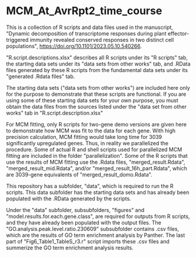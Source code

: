 # MCM_At_AvrRpt2_time_course
This is a collection of R scripts and data files used in the manuscript, "Dynamic decomposition of transcriptome responses during plant effector-triggered immunity revealed conserved responses in two distinct cell populations", https://doi.org/10.1101/2023.05.10.540266.

"R.script.descriptions.xlsx" describes all R scripts under its "R scripts" tab, the starting data sets under its "data sets from other works" tab, and .RData files generated by these R scripts from the fundamental data sets under its "generated .Rdata files" tab.

The starting data sets ("data sets from other works") are included here only for the purpose to demonstrate that these scripts are functional. If you are using some of these starting data sets for your own purpose, you must obtain the data files from the sources listed under the "data set from other works" tab in "R.script.description.xlsx"

For MCM fitting, only R scripts for two-gene demo versions are given here to demonstrate how MCM was fit to the data for each gene. With high precision calculation, MCM fitting would take long time for 3039 significantly upregulated genes. Thus, in reality we parallelized the procedure. Some of actual R and shell scripts used for parallelized MCM fitting are included in the folder "parallelization". Some of the R scripts that use the results of MCM fitting use the .Rdata files, "merged_result.Rdata", "merged_result_mid.Rdata", and/or "merged_result_16h_part.Rdata", which are 3039-gene equivalents of "merged_result_domo.Rdata".

This repository has a subfolder, "data", which is required to run the R scripts. This data subfolder has the starting data sets and has already been populated with the .RData generated by the scripts. 

Under the "data" subfolder, subsubfolders, "figures" and "model.results.for.each.gene.class", are required for outputs from R scripts, and they have already been populated with the output files. The "GO.analysis.peak.level.ratio.230609" subsubfolder contains .csv files, which are the results of GO term enrichment analysis by Panther. The last part of "Fig6_Table1_TableS_r3.r" script imports these .csv files and summerize the GO term enrichment analysis results.
